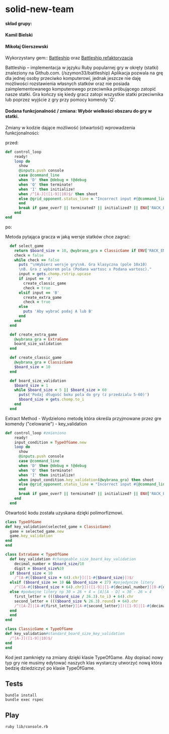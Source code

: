 # solid-new-team
#### skład grupy:  
#### Kamil Bielski
#### Mikołaj Gierszewski

Wykorzystany gem:: [Battleship](https://github.com/szymon33/battleship/)
oraz [Battleship refaktoryzacja](https://github.com/ood2017/simplicity-M111q)

Battleship – implementacja w języku Ruby popularnej gry w okręty (statki) znaleziony
na Github.com. (/szymon33/battleship)
Aplikacja pozwala na grę dla jednej osoby przeciwko komputerowi, jednak jeszcze nie
daję możliwości rozstawienia własnych statków oraz nie posiada
zaimplementowanego komputerowego przeciwnika próbującego zatopić nasze statki.
Gra kończy się kiedy gracz zatopi wszystkie statki przeciwnika lub poprzez wyjście z
gry przy pomocy komendy 'Q'.

#### Dodana funkcjonalność / zmiana: Wybór wielkości obszaru do gry w statki. 


Zmiany w kodzie dające możliwość (otwartość) wprowadzenia funkcjonalności:  

przed:

```ruby
def control_loop
    ready!
    loop do
      show
      @inputs.push console
      case @command_line
      when 'D' then @debug = !@debug
      when 'Q' then terminate!
      when 'I' then initialize!
      when /^[A-J]([1-9]|10)$/ then shoot
      else @grid_opponent.status_line = "Incorrect input #{@command_line}"
      end
      break if game_over? || terminated? || initialized? || ENV['RACK_ENV'] == 'test'
    end
end
```

po:

Metoda pytająca gracza w jaką wersje statków chce zagrać:
```ruby
  def select_game
    return $board_size = 10, @wybrana_gra = ClassicGame if ENV['RACK_ENV'] == 'test'
    check = false
    while check == false
      puts "\nWybierz wersje gry\nA. Gra klasyczna (pole 10x10)
      \nB. Gra z wyborem pola (Podana wartosc x Podana wartosc)."
      input = gets.chomp.rstrip.upcase
      if input == 'A'
        create_classic_game
        check = true
      elsif input == 'B'
        create_extra_game
        check = true
      else
        puts 'Aby wybrać podaj A lub B'
      end
    end
  end

  def create_extra_game
    @wybrana_gra = ExtraGame
    board_size_validation
  end

  def create_classic_game
    @wybrana_gra = ClassicGame
    $board_size = 10
  end

  def board_size_validation
    $board_size = 1
    while $board_size < 5 || $board_size > 60
      puts('Podaj długość boku pola do gry (z przedzialu 5-60)')
      $board_size = gets.chomp.to_i
    end
  end
```
Extract Method - Wydzielono metodę która określa przyjmowane przez gre komendy ("celowanie") - key_validation
```ruby
def control_loop #zmieniono
    ready!
    input_condition = TypeOfGame.new
    loop do
      show
      @inputs.push console
      case @command_line
      when 'D' then @debug = !@debug
      when 'Q' then terminate!
      when 'I' then initialize!
      when input_condition.key_validation(@wybrana_gra) then shoot
      else @grid_opponent.status_line = "Incorrect input #{@command_line}"
      end
      break if game_over? || terminated? || initialized? || ENV['RACK_ENV'] == 'test'
    end
  end
  ```
Otwartość kodu została uzyskana dzięki polimorfizmowi.
```ruby
class TypeOfGame
def key_validation(selected_game = ClassicGame)
  game = selected_game.new
  game.key_validation
end
end
```
```ruby
class ExtraGame < TypeOfGame
  def key_validation #changeable_size_board_key_validation
    decimal_number = $board_size/10
    digit = $board_size%10
  if $board_size < 10
    /^[A-#{($board_size + 64).chr}]([1-#{$board_size}])$/
  elsif ($board_size >= 10 && $board_size < 27) #pojedyncze litery
    /^([A-#{($board_size + 64).chr}])([1-9]|[1-#{decimal_number}][0-#{digit}])$/
  else #podwojne litery np 30 = 26 + 4 = [A][A - D] = 30 - 26 = 4
    first_letter = ((($board_size / 26.3).to_i) + 64).chr
    second_letter = ((($board_size % 26.3).round) + 64).chr
    /^([A-Z]|[A-#{first_letter}][A-#{second_letter}])([1-9]|[1-#{decimal_number}][0-#{digit}])$/
  end
  end
end
```
```ruby
class ClassicGame < TypeOfGame
def key_validation#standard_board_size_key_validation
  /^[A-J]([1-9]|10)$/
end
end
```

Kod jest zamknięty na zmiany dzięki klasie TypeOfGame. Aby dopisać nowy typ gry nie musimy edytować naszych klas wystarczy utworzyć nową która bedzię dziedziczyć po klasie TypeOfGame.  

## Tests  
```
bundle install  
bundle exec rspec
```
  
## Play  
```
ruby lib/console.rb
```
